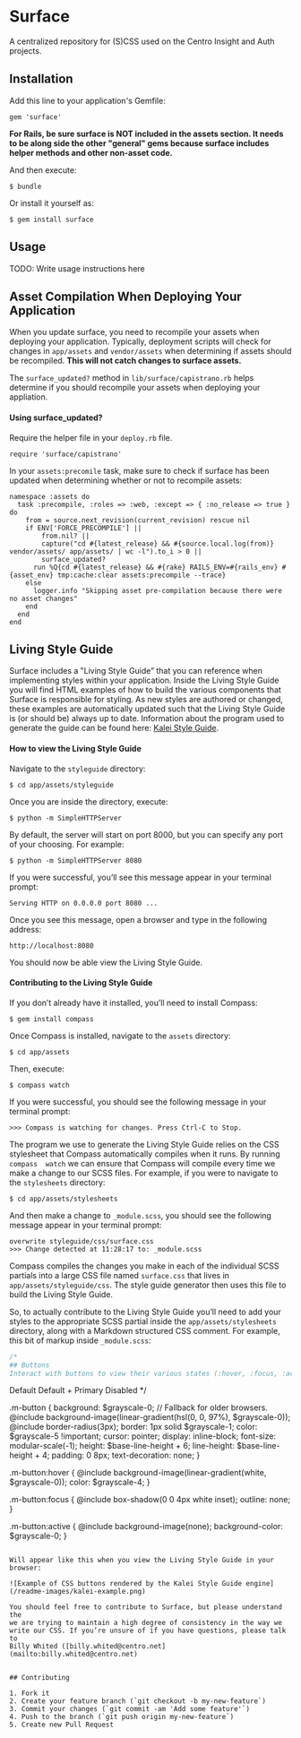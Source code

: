 # Surface

A centralized repository for (S)CSS used on the Centro Insight and Auth projects.

## Installation

Add this line to your application's Gemfile:

    gem 'surface'
    
**For Rails, be sure surface is NOT included in the assets section.  It needs to be along side the other "general" gems
because surface includes helper methods and other non-asset code.**

And then execute:

    $ bundle

Or install it yourself as:

    $ gem install surface

## Usage

TODO: Write usage instructions here

## Asset Compilation When Deploying Your Application

When you update surface, you need to recompile your assets
when deploying your application. Typically, deployment scripts will check
for changes in `app/assets` and `vendor/assets` when determining if assets
should be recompiled.  **This will not catch changes to surface assets.**

The `surface_updated?` method in `lib/surface/capistrano.rb` helps
determine if you should recompile your assets when deploying your
appliation.

#### Using surface_updated?
Require the helper file in your `deploy.rb` file.

    require 'surface/capistrano'

In your `assets:precomile` task, make sure to check if surface has been
updated when determining whether or not to recompile assets:

    namespace :assets do
      task :precompile, :roles => :web, :except => { :no_release => true } do
        from = source.next_revision(current_revision) rescue nil
        if ENV['FORCE_PRECOMPILE'] ||
            from.nil? ||
            capture("cd #{latest_release} && #{source.local.log(from)} vendor/assets/ app/assets/ | wc -l").to_i > 0 ||
            surface_updated?
          run %Q{cd #{latest_release} && #{rake} RAILS_ENV=#{rails_env} #{asset_env} tmp:cache:clear assets:precompile --trace}
        else
          logger.info "Skipping asset pre-compilation because there were no asset changes"
        end
      end
    end

## Living Style Guide

Surface includes a ‟Living Style Guide” that you can reference when 
implementing styles within your application. Inside the Living Style Guide you 
will find HTML examples of how to build the various components that 
Surface is responsible for styling. As new styles are authored or 
changed, these examples are automatically updated such that the Living Style 
Guide is (or should be) always up to date. Information about the 
program used to generate the guide can be found here: [Kalei Style Guide](http://kaleistyleguide.com/).

#### How to view the Living Style Guide

Navigate to the `styleguide` directory: 

    $ cd app/assets/styleguide

Once you are inside the directory, execute:

    $ python -m SimpleHTTPServer

By default, the server will start on port 8000, but you can specify any 
port of your choosing. For example: 

    $ python -m SimpleHTTPServer 8080

If you were successful, you’ll see this message appear in your 
terminal prompt:  

    Serving HTTP on 0.0.0.0 port 8080 ...

Once you see this message, open a browser and type in the following 
address:

    http://localhost:8080

You should now be able view the Living Style Guide.

####  Contributing to the Living Style Guide

If you don’t already have it installed, you’ll need to install Compass:

    $ gem install compass

Once Compass is installed, navigate to the `assets` directory: 

    $ cd app/assets

Then, execute:

    $ compass watch

If you were successful, you should see the following message in your 
terminal prompt:

    >>> Compass is watching for changes. Press Ctrl-C to Stop.

The program we use to generate the Living Style Guide relies on the 
CSS stylesheet that Compass automatically compiles when it runs. By running `compass 
watch` we can ensure that Compass will compile every time we make a 
change to our SCSS files. For example, if you were to navigate to the 
`stylesheets` directory: 

    $ cd app/assets/stylesheets

And then make a change to `_module.scss`, you should see the following 
message appear in your terminal prompt: 

    overwrite styleguide/css/surface.css 
    >>> Change detected at 11:28:17 to: _module.scss

Compass compiles the changes you make in each of the individual SCSS partials into 
a large CSS file named `surface.css` that lives in `app/assets/styleguide/css`.
The style guide generator then uses this file to build the Living Style 
Guide. 

So, to actually contribute to the Living Style Guide you’ll need to add 
your styles to the appropriate SCSS partial inside the 
`app/assets/stylesheets` directory, along with a Markdown structured CSS 
comment. For example, this bit of markup inside `_module.scss`:

```css
/*
## Buttons
Interact with buttons to view their various states (:hover, :focus, :active):
```
<a class="m-button l-mg-right(1/4)">Default</a>
<a class="m-button m-button--primary l-mg-right(1/4)">Default + Primary</a>
<a class="m-button" disabled="disabled">Disabled</a>
*/

.m-button {
  background: $grayscale-0; // Fallback for older browsers.
  @include background-image(linear-gradient(hsl(0, 0, 97%), $grayscale-0));
  @include border-radius(3px);
  border: 1px solid $grayscale-1;
  color: $grayscale-5 !important;
  cursor: pointer;
  display: inline-block;
  font-size: modular-scale(-1);
  height: $base-line-height + 6;
  line-height: $base-line-height + 4;
  padding: 0 8px;
  text-decoration: none;
}

.m-button:hover {
  @include background-image(linear-gradient(white, $grayscale-0));
  color: $grayscale-4;
}

.m-button:focus {
  @include box-shadow(0 0 4px white inset);
  outline: none;
}

.m-button:active {
  @include background-image(none);
  background-color: $grayscale-0;
}
```

Will appear like this when you view the Living Style Guide in your 
browser:

![Example of CSS buttons rendered by the Kalei Style Guide engine](/readme-images/kalei-example.png)

You should feel free to contribute to Surface, but please understand the 
we are trying to maintain a high degree of consistency in the way we 
write our CSS. If you’re unsure of if you have questions, please talk to 
Billy Whited ([billy.whited@centro.net](mailto:billy.whited@centro.net)


## Contributing

1. Fork it
2. Create your feature branch (`git checkout -b my-new-feature`)
3. Commit your changes (`git commit -am 'Add some feature'`)
4. Push to the branch (`git push origin my-new-feature`)
5. Create new Pull Request
